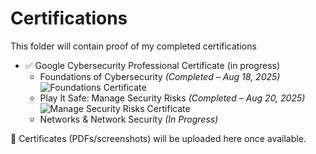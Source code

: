 # Certifications  

This folder will contain proof of my completed certifications

- ✅ Google Cybersecurity Professional Certificate (in progress)  
  - Foundations of Cybersecurity *(Completed – Aug 18, 2025)*  
    ![Foundations Certificate](google-foundations-cybersecurity.png)  
  - Play It Safe: Manage Security Risks *(Completed – Aug 20, 2025)*  
    ![Manage Security Risks Certificate](google-manage-security-risks.png)  
  - Networks & Network Security *(In Progress)*  

📌 Certificates (PDFs/screenshots) will be uploaded here once available.
